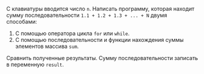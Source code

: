 С клавиатуры вводится число `n`. Написать программу, которая находит сумму последовательности `1.1 + 1.2 + 1.3 + ... + N` двумя способами:
1. С помощью оператора цикла `for` или `while`.
2. С помощью последовательности и функции нахождения суммы элементов массива `sum`.

Сравнить полученные результаты. Сумму последовательности записать в переменную `result`.
